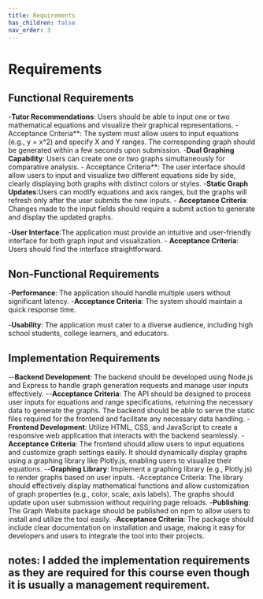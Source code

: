 ```yaml
---
title: Requirements
has_children: false
nav_order: 3
---
```


# Requirements

## Functional Requirements
-**Tutor Recommendations**: Users should be able to input one or two mathematical equations and visualize their graphical representations.
    - Acceptance Criteria**: The system must allow users to input equations (e.g., y = x^2) and specify X and Y ranges. The corresponding graph should be generated within a few seconds upon submission.
-**Dual Graphing Capability**: Users can create one or two graphs simultaneously for comparative analysis.
    - Acceptance Criteria**:  The user interface should allow users to input and visualize two different equations side by side, clearly displaying both graphs with distinct colors or styles.
-**Static Graph Updates**:Users can modify equations and axis ranges, but the graphs will refresh only after the user submits the new inputs.
    - **Acceptance Criteria**: Changes made to the input fields should require a submit action to generate and display the updated graphs.

-**User Interface**:The application must provide an intuitive and user-friendly interface for both graph input and visualization.
    - **Acceptance Criteria**:  Users should find the interface straightforward.

## Non-Functional Requirements
-**Performance**: The application should handle multiple users without significant latency.
    -**Acceptance Criteria**: The system should maintain a quick response time.

-**Usability**: The application must cater to a diverse audience, including high school students, college learners, and educators.
    

## Implementation Requirements

--**Backend Development**: The backend should be developed using Node.js and Express to handle graph generation requests and manage user inputs effectively.
    --**Acceptance Criteria**: The API should be designed to process user inputs for equations and range specifications, returning the necessary data to generate the graphs. The backend should be able to serve the static files required for the frontend and facilitate any necessary data handling.
-**Frontend Development**: Utilize HTML, CSS, and JavaScript to create a responsive web application that interacts with the backend seamlessly.
    -**Acceptance Criteria**: The frontend should allow users to input equations and customize graph settings easily. It should dynamically display graphs using a graphing library like Plotly.js, enabling users to visualize their equations.
--**Graphing Library**: Implement a graphing library (e.g., Plotly.js) to render graphs based on user inputs.
    -Acceptance Criteria: The library should effectively display mathematical functions and allow customization of graph properties (e.g., color, scale, axis labels). The graphs should update upon user submission without requiring page reloads.
-**Publishing**: The Graph Website package should be published on npm to allow users to install and utilize the tool easily.
    -**Acceptance Criteria**: The package should include clear documentation on installation and usage, making it easy for developers and users to integrate the tool into their projects.

## notes: I added the implementation requirements as they are required for this course even though it is usually a management requirement. 
